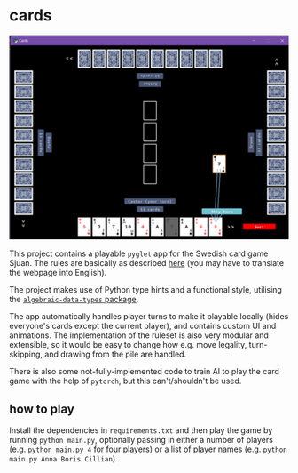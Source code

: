 # cards

![A screenshot from a game session.](README_screenshot.png)

This project contains a playable `pyglet` app for the Swedish card game Sjuan. The rules are basically as described [here](https://kortspel24.se/sjuan/) (you may have to translate the webpage into English).

The project makes use of Python type hints and a functional style, utilising the [`algebraic-data-types` package](https://github.com/jspahrsummers/adt).

The app automatically handles player turns to make it playable locally (hides everyone's cards except the current player), and contains custom UI and animations. The implementation of the ruleset is also very modular and extensible, so it would be easy to change how e.g. move legality, turn-skipping, and drawing from the pile are handled.

There is also some not-fully-implemented code to train AI to play the card game with the help of `pytorch`, but this can't/shouldn't be used.

## how to play

Install the dependencies in `requirements.txt` and then play the game by running `python main.py`, optionally passing in either a number of players (e.g. `python main.py 4` for four players) or a list of player names (e.g. `python main.py Anna Boris Cillian`).
